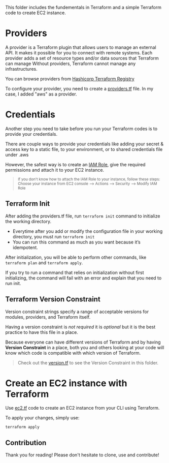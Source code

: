 

This folder includes the fundementals in Terraform and a simple Terraform code to create EC2 instance.

# Providers

A provider is a Terraform plugin that allows users to manage an external API. It makes it possible for you to connect with remote systems. Each provider adds a set of resource types and/or data sources that Terraform can manage Without providers, Terraform cannot manage any infrastructures.

You can browse providers from [Hashicorp Terraform Registry](https://registry.terraform.io/browse/providers)

To configure your provider, you need to create a [providers.tf](https://github.com/snurer/terraform-session-october/blob/main/session-2/providers.tf) file.
In my case, I added "aws" as a provider.

# Credentials

Another step you need to take before you run your Terraform codes is to provide your credentials. 

There are couple ways to provide your credentials like adding your secret & access key to a static file, to your environment, or to shared credentials file under .aws

However, the safest way is to create an [IAM Role](https://us-east-1.console.aws.amazon.com/iamv2/home?region=us-west-2#/roles), give the required permissions and attach it to your EC2 instance.

> <sub>If you don't know how to attach the IAM Role to your instance, follow these steps: 
Choose your instance from EC2 console --> Actions --> Security --> Modify IAM Role </sub>

## Terraform Init

After adding the providers.tf file, run ```terraform init``` command to initialize the working directory.
- Everytime after you add or modify the configuration file in your working directory, you must run ```terraform init```
- You can run this command as much as you want because it’s idempotent.

After initialization, you will be able to perform other commands, like ```terraform plan``` and ```terraform apply```.

If you try to run a command that relies on initialization without first initializing, the command will fail with an error and explain that you need to run init.

## Terraform Version Constraint

Version constraint strings specify a range of acceptable versions for modules, providers, and Terraform itself.

Having a version constraint is *not required* it is *optional* but it is the best practice to have this file in a place.

Because everyone can have different versions of Terraform and by having **Version Constraint** in a place, both you and others looking at your code will know which code is compatible with which version of Terraform. 

> Check out the [version.tf](https://github.com/snurer/terraform-session-october/blob/main/session-2/version.tf) to see the Version Constraint in this folder.

# Create an EC2 instance with Terraform

Use [ec2.tf](https://github.com/snurer/terraform-session-october/blob/main/session-2/ec2.tf) code to create an EC2 instance from your CLI using Terraform.

To apply your changes, simply use:

```terraform apply``` 

## Contribution

Thank you for reading! Please don't hesitate to clone, use and contribute!

